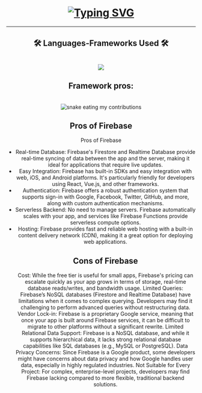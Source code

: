 <h1 align="center">
<a href="https://git.io/typing-svg"><img src="https://readme-typing-svg.demolab.com?font=Fira+Code&weight=500&size=35&duration=4000&pause=1000&color=237BA1&center=true&vCenter=true&random=false&width=500&height=70&lines=Hi+There!%F0%9F%91%8B;Web+3+Project" alt="Typing SVG" /></a>
</h1>


<hr/>

<h2 align="center">🛠️ Languages-Frameworks Used 🛠️</h2>
<br/>
<div align="center">
  <a href="https://skillicons.dev">
    <img src="https://skillicons.dev/icons?i=js,html,css,react" /><br>
  </a>
</div>

<div align="center">
  <h2>Framework pros: </h2>
  <br>
    <img alt="snake eating my contributions" src="https://skillicons.dev/icons?i=firebase" />
  <br/>
    <h2>Pros of Firebase</h2>
 Pros of Firebase
  <ul>
<li>Real-time Database: Firebase's Firestore and Realtime Database provide real-time syncing of data between the app and the server, making it ideal for applications that require live updates.</li>
<li>Easy Integration: Firebase has built-in SDKs and easy integration with web, iOS, and Android platforms. It's particularly friendly for developers using React, Vue.js, and other frameworks.</li>
<li>Authentication: Firebase offers a robust authentication system that supports sign-in with Google, Facebook, Twitter, GitHub, and more, along with custom authentication mechanisms.</li>
<li>Serverless Backend: No need to manage servers. Firebase automatically scales with your app, and services like Firebase Functions provide serverless compute options.</li>
<li>Hosting: Firebase provides fast and reliable web hosting with a built-in content delivery network (CDN), making it a great option for deploying web applications.</li>

  <h2>Cons of Firebase</h2>
Cost: While the free tier is useful for small apps, Firebase's pricing can escalate quickly as your app grows in terms of storage, real-time database reads/writes, and bandwidth usage.
Limited Queries: Firebase’s NoSQL databases (Firestore and Realtime Database) have limitations when it comes to complex querying. Developers may find it challenging to perform advanced queries without restructuring data.
Vendor Lock-in: Firebase is a proprietary Google service, meaning that once your app is built around Firebase services, it can be difficult to migrate to other platforms without a significant rewrite.
Limited Relational Data Support: Firebase is a NoSQL database, and while it supports hierarchical data, it lacks strong relational database capabilities like SQL databases (e.g., MySQL or PostgreSQL).
Data Privacy Concerns: Since Firebase is a Google product, some developers might have concerns about data privacy and how Google handles user data, especially in highly regulated industries.
Not Suitable for Every Project: For complex, enterprise-level projects, developers may find Firebase lacking compared to more flexible, traditional backend solutions.
</div>
</ul>
